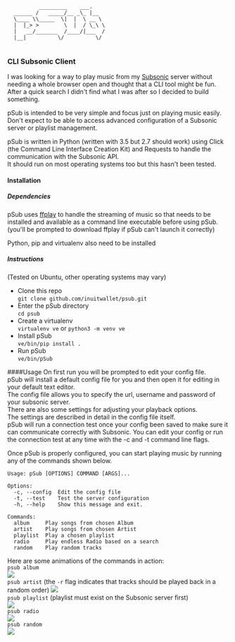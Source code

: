 ```
          _________    ___.    
  ______ /   _____/__ _\_ |__  
  \____ \\_____  \|  |  \ __ \ 
  |  |_> >        \  |  / \_\ \
  |   __/_______  /____/|___  /
  |__|          \/          \/
   
```
### CLI Subsonic Client

I was looking for a way to play music from my [Subsonic](https://subsonic.org) server without needing a whole browser open and thought that a CLI tool might be fun.
After a quick search I didn't find what I was after so I decided to build something.  

pSub is intended to be very simple and focus just on playing music easily. Don't expect to be able to access advanced configuration of a Subsonic server or playlist management.
  
pSub is written in Python (written with 3.5 but 2.7 should work) using Click (the Command Line Interface Creation Kit) and Requests to handle the communication with the Subsonic API.  
It should run on most operating systems too but this hasn't been tested.   
  

#### Installation
##### Dependencies
pSub uses [ffplay](https://ffmpeg.org/ffplay.html) to handle the streaming of music so that needs to be installed and available as a command line executable before using pSub. (you'll be prompted to download ffplay if pSub can't launch it correctly)
  
Python, pip and virtualenv also need to be installed
##### Instructions
(Tested on Ubuntu, other operating systems may vary)
- Clone this repo  
`git clone github.com/inuitwallet/psub.git`
- Enter the pSub directory  
`cd psub`
- Create a virtualenv  
`virtualenv ve`
or
`python3 -m venv ve`
- Install pSub  
`ve/bin/pip install .`
- Run pSub  
`ve/bin/pSub`  


####Usage
On first run you will be prompted to edit your config file.  
pSub will install  a default config file for you and then open it for editing in your default text editor.  
The config file allows you to specify the url, username and password of your subsonic server.  
There are also some settings for adjusting your playback options.  
The settings are described in detail in the config file itself.  
pSub will run a connection test once your config been saved to make sure it can communicate correctly with Subsonic. 
You can edit your config or run the connection test at any time with the -c and -t command line flags.
  
Once pSub is properly configured, you can start playing music by running any of the commands shown below.
```
Usage: pSub [OPTIONS] COMMAND [ARGS]...  

Options:  
  -c, --config  Edit the config file  
  -t, --test    Test the server configuration
  -h, --help    Show this message and exit.

Commands:
  album     Play songs from chosen Album
  artist    Play songs from chosen Artist
  playlist  Play a chosen playlist
  radio     Play endless Radio based on a search
  random    Play random tracks
```

Here are some animations of the commands in action:  
`psub album`  
![](https://github.com/inuitwallet/psub/blob/images/album.gif)  
`psub artist` (the `-r` flag indicates that tracks should be played back in a random order)
![](https://github.com/inuitwallet/psub/blob/images/artist.gif)  
`psub playlist` (playlist must exist on the Subsonic server first)  
![](https://github.com/inuitwallet/psub/blob/images/playlist.gif)  
`psub radio`  
![](https://github.com/inuitwallet/psub/blob/images/radio.gif)  
`psub random`  
![](https://github.com/inuitwallet/psub/blob/images/random.gif)
